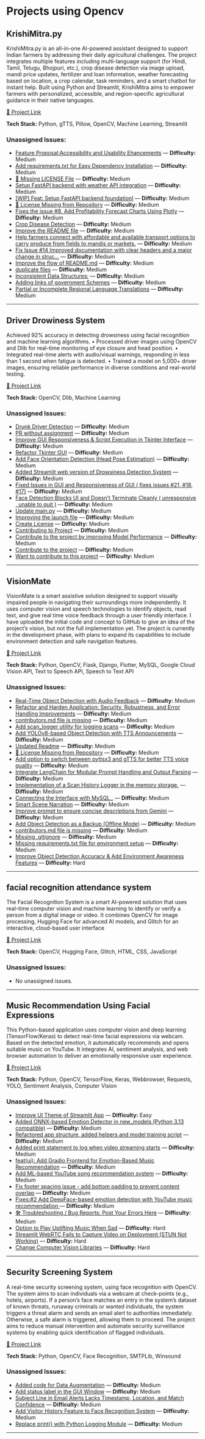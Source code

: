 # Projects using Opencv

## KrishiMitra.py
KrishiMitra.py is an all-in-one AI-powered assistant designed to support Indian farmers by addressing their daily agricultural challenges. The project integrates multiple features including multi-language support (for Hindi, Tamil, Telugu, Bhojpuri, etc.), crop disease detection via image upload, mandi price updates, fertilizer and loan information, weather forecasting based on location, a crop calendar, task reminders, and a smart chatbot for instant help. Built using Python and Streamlit, KrishiMitra aims to empower farmers with personalized, accessible, and region-specific agricultural guidance in their native languages.


[🔗 Project Link](https://github.com/Ansikka/KrishiMitra.py)

**Tech Stack:** Python, gTTS, Pillow, OpenCV, Machine Learning, Streamlit

### Unassigned Issues:
- [Feature Proposal:Accessibility and Usability Ehancements](https://github.com/Ansikka/KrishiMitra.py/issues/26) — **Difficulty:** Medium
- [Add requirements.txt for Easy Dependency Installation](https://github.com/Ansikka/KrishiMitra.py/issues/25) — **Difficulty:** Medium
- [📄 Missing LICENSE File](https://github.com/Ansikka/KrishiMitra.py/issues/24) — **Difficulty:** Medium
- [Setup FastAPI backend with weather API integration](https://github.com/Ansikka/KrishiMitra.py/issues/22) — **Difficulty:** Medium
- [[WIP] Feat: Setup FastAPI backend foundationI](https://github.com/Ansikka/KrishiMitra.py/pull/21) — **Difficulty:** Medium
- [🚫 License Missing from Repository](https://github.com/Ansikka/KrishiMitra.py/issues/20) — **Difficulty:** Medium
- [Fixes the issue #8, Add Profitability Forecast Charts Using Plotly](https://github.com/Ansikka/KrishiMitra.py/pull/19) — **Difficulty:** Medium
- [Crop Disease Detection](https://github.com/Ansikka/KrishiMitra.py/issues/18) — **Difficulty:** Medium
- [Improve the README file](https://github.com/Ansikka/KrishiMitra.py/issues/17) — **Difficulty:** Medium
- [Help farmers connect with affordable and available transport options to carry produce from fields to mandis or markets.](https://github.com/Ansikka/KrishiMitra.py/issues/16) — **Difficulty:** Medium
- [Fix Issue #14 Improved documentation with clear headers and a major change in struc…](https://github.com/Ansikka/KrishiMitra.py/pull/15) — **Difficulty:** Medium
- [Improve the flow of README.md](https://github.com/Ansikka/KrishiMitra.py/issues/14) — **Difficulty:** Medium
- [duplicate files](https://github.com/Ansikka/KrishiMitra.py/issues/10) — **Difficulty:** Medium
- [Inconsistent Data Structures:](https://github.com/Ansikka/KrishiMitra.py/issues/9) — **Difficulty:** Medium
- [Adding links of government Schemes](https://github.com/Ansikka/KrishiMitra.py/issues/5) — **Difficulty:** Medium
- [Partial or Incomplete Regional  Language Translations](https://github.com/Ansikka/KrishiMitra.py/issues/4) — **Difficulty:** Medium

---

## Driver Drowiness System
Achieved 92% accuracy in detecting drowsiness using facial recognition and machine learning algorithms.  • Processed driver images using OpenCV and Dlib for real-time monitoring of eye closure and head position.  • Integrated real-time alerts with audio/visual warnings, responding in less than 1 second when fatigue is detected.  • Trained a model on 5,000+ driver images, ensuring reliable performance in diverse conditions and real-world  testing.

[🔗 Project Link](https://github.com/Gagandeep-2003/driver-drowsiness-detection-system)

**Tech Stack:** OpenCV, Dlib, Machine Learning

### Unassigned Issues:
- [Drunk Driver Detection](https://github.com/Gagandeep-2003/driver-drowsiness-detection-system/issues/28) — **Difficulty:** Medium
- [PR without assignment](https://github.com/Gagandeep-2003/driver-drowsiness-detection-system/issues/27) — **Difficulty:** Medium
- [Improve GUI Responsiveness & Script Execution in Tkinter Interface](https://github.com/Gagandeep-2003/driver-drowsiness-detection-system/issues/26) — **Difficulty:** Medium
- [Refactor Tkinter GUI](https://github.com/Gagandeep-2003/driver-drowsiness-detection-system/pull/25) — **Difficulty:** Medium
- [Add Face Orientation Detection (Head Pose Estimation)](https://github.com/Gagandeep-2003/driver-drowsiness-detection-system/issues/24) — **Difficulty:** Medium
- [Added Streamlit web version of Drowsiness Detection System](https://github.com/Gagandeep-2003/driver-drowsiness-detection-system/pull/23) — **Difficulty:** Medium
- [Fixed Issues in GUI and Responsiveness of GUI ( fixes issues #21, #18, #17)](https://github.com/Gagandeep-2003/driver-drowsiness-detection-system/pull/22) — **Difficulty:** Medium
- [Face Detection Blocks UI and Doesn’t Terminate Cleanly ( unresponsive , unable to quit )](https://github.com/Gagandeep-2003/driver-drowsiness-detection-system/issues/21) — **Difficulty:** Medium
- [Update main.py](https://github.com/Gagandeep-2003/driver-drowsiness-detection-system/pull/19) — **Difficulty:** Medium
- [Improving the launch file](https://github.com/Gagandeep-2003/driver-drowsiness-detection-system/issues/18) — **Difficulty:** Medium
- [Create License](https://github.com/Gagandeep-2003/driver-drowsiness-detection-system/pull/14) — **Difficulty:** Medium
- [Contributing to Project](https://github.com/Gagandeep-2003/driver-drowsiness-detection-system/issues/8) — **Difficulty:** Medium
- [Contribute to the project by improving Model Performance](https://github.com/Gagandeep-2003/driver-drowsiness-detection-system/issues/5) — **Difficulty:** Medium
- [Contribute to the project](https://github.com/Gagandeep-2003/driver-drowsiness-detection-system/issues/4) — **Difficulty:** Medium
- [Want to contribute to this project](https://github.com/Gagandeep-2003/driver-drowsiness-detection-system/issues/1) — **Difficulty:** Medium

---

## VisionMate
VisionMate is a smart assistive solution designed to support visually impaired people in navigating their surroundings more independently. It uses computer vision and speech technologies to identify objects, read text, and give real time voice feedback through a user friendly interface. I have uploaded the initial code and concept to GitHub to give an idea of the project’s vision, but not the full implementation yet. The project is currently in the development phase, with plans to expand its capabilities to include environment detection and safe navigation features.

[🔗 Project Link](https://www.github.com/kaushav07/VisionMate)

**Tech Stack:** Python, OpenCV, Flask, Django, Flutter, MySQL, Google Cloud Vision API, Text to Speech API, Speech to Text API

### Unassigned Issues:
- [Real-Time Object Detection with Audio Feedback](https://github.com/kaushav07/VisionMate/issues/23) — **Difficulty:** Medium
- [Refactor and Harden Application: Security, Robustness, and Error Handling Improvements](https://github.com/kaushav07/VisionMate/issues/21) — **Difficulty:** Medium
- [contributors.md file is missing](https://github.com/kaushav07/VisionMate/issues/20) — **Difficulty:** Medium
- [Add scan_logger utility for logging scans](https://github.com/kaushav07/VisionMate/pull/19) — **Difficulty:** Medium
- [Add YOLOv8-based Object Detection with TTS Announcements](https://github.com/kaushav07/VisionMate/issues/18) — **Difficulty:** Medium
- [Updated Readme](https://github.com/kaushav07/VisionMate/issues/17) — **Difficulty:** Medium
- [🚫 License Missing from Repository](https://github.com/kaushav07/VisionMate/issues/14) — **Difficulty:** Medium
- [Add option to switch between pyttsx3 and gTTS for better TTS voice quality](https://github.com/kaushav07/VisionMate/issues/12) — **Difficulty:** Medium
- [Integrate LangChain for Modular Prompt Handling and Output Parsing](https://github.com/kaushav07/VisionMate/issues/11) — **Difficulty:** Medium
- [Implementation of a Scan History Logger in the memory storage.](https://github.com/kaushav07/VisionMate/issues/10) — **Difficulty:** Medium
- [Connecting the Interface with MySQL..](https://github.com/kaushav07/VisionMate/issues/9) — **Difficulty:** Medium
- [Smart Scene Narration](https://github.com/kaushav07/VisionMate/issues/8) — **Difficulty:** Medium
- [Improve prompt to ensure concise descriptions from Gemini](https://github.com/kaushav07/VisionMate/issues/6) — **Difficulty:** Medium
- [Add Object Detection as a Backup (Offline Mode)](https://github.com/kaushav07/VisionMate/issues/5) — **Difficulty:** Medium
- [contributors.md file is missing](https://github.com/kaushav07/VisionMate/issues/4) — **Difficulty:** Medium
- [Missing .gitignore](https://github.com/kaushav07/VisionMate/issues/3) — **Difficulty:** Medium
- [Missing requirements.txt file for environment setup](https://github.com/kaushav07/VisionMate/issues/1) — **Difficulty:** Medium
- [Improve Object Detection Accuracy & Add Environment Awareness Features](https://github.com/kaushav07/VisionMate/issues/13) — **Difficulty:** Hard

---

## facial recognition attendance system
The Facial Recognition System is a smart AI-powered solution that uses real-time computer vision and machine learning to identify or verify a person from a digital image or video. It combines OpenCV for image processing, Hugging Face for advanced AI models, and Glitch for an interactive, cloud-based user interface

[🔗 Project Link](https://smart-attendance-system-nisha.glitch.me/)

**Tech Stack:** OpenCV, Hugging Face, Glitch, HTML, CSS, JavaScript

### Unassigned Issues:
- No unassigned issues.

---

## Music Recommendation Using Facial Expressions
This Python-based application uses computer vision and deep learning (TensorFlow/Keras) to detect real-time facial expressions via webcam. Based on the detected emotion, it automatically recommends and opens suitable music on YouTube. It integrates AI, sentiment analysis, and web browser automation to deliver an emotionally responsive user experience.

[🔗 Project Link](https://github.com/SGCODEX/Music-Recommendation-Using-Facial-Expressions)

**Tech Stack:** Python, OpenCV, TensorFlow, Keras, Webbrowser, Requests, YOLO, Sentiment Analysis, Computer Vision

### Unassigned Issues:
- [Improve UI Theme of Streamlit App](https://github.com/SGCODEX/Music-Recommendation-Using-Facial-Expressions/issues/27) — **Difficulty:** Easy
- [Added ONNX-based Emotion Detector in new_models (Python 3.13 compatible)](https://github.com/SGCODEX/Music-Recommendation-Using-Facial-Expressions/pull/55) — **Difficulty:** Medium
- [Refactored app structure, added helpers and model training script](https://github.com/SGCODEX/Music-Recommendation-Using-Facial-Expressions/pull/54) — **Difficulty:** Medium
- [Added print statement to log when video streaming starts](https://github.com/SGCODEX/Music-Recommendation-Using-Facial-Expressions/pull/50) — **Difficulty:** Medium
- [ feat(ui): Add Gradio Frontend for Emotion-Based Music Recommendation](https://github.com/SGCODEX/Music-Recommendation-Using-Facial-Expressions/pull/48) — **Difficulty:** Medium
- [Add ML-based YouTube song recommendation system](https://github.com/SGCODEX/Music-Recommendation-Using-Facial-Expressions/pull/46) — **Difficulty:** Medium
- [Fix footer spacing issue - add bottom padding to prevent content overlap](https://github.com/SGCODEX/Music-Recommendation-Using-Facial-Expressions/pull/42) — **Difficulty:** Medium
- [Fixes:#2 Add DeepFace-based emotion detection with YouTube music recommendation ](https://github.com/SGCODEX/Music-Recommendation-Using-Facial-Expressions/pull/39) — **Difficulty:** Medium
- [🛠️ Troubleshooting / Bug Reports: Post Your Errors Here](https://github.com/SGCODEX/Music-Recommendation-Using-Facial-Expressions/issues/22) — **Difficulty:** Medium
- [Option to Play Uplifting Music When Sad](https://github.com/SGCODEX/Music-Recommendation-Using-Facial-Expressions/issues/34) — **Difficulty:** Hard
- [Streamlit WebRTC Fails to Capture Video on Deployment (STUN Not Working)](https://github.com/SGCODEX/Music-Recommendation-Using-Facial-Expressions/issues/23) — **Difficulty:** Hard
- [Change Computer Vision Libraries](https://github.com/SGCODEX/Music-Recommendation-Using-Facial-Expressions/issues/8) — **Difficulty:** Hard

---

## Security Screening System 
A real-time security screening system, using face recognition with OpenCV. The system aims to scan individuals via a webcam at check-points (e.g., hotels, airports). If a person’s face matches an entry in the system’s dataset of known threats, runaway criminals or wanted individuals, the system triggers a threat alarm and sends an email alert to authorities immediately. Otherwise, a safe alarm is triggered, allowing them to proceed. The project aims to reduce manual intervention and automate security surveillance systems by enabling quick identification of flagged individuals. 

[🔗 Project Link](https://github.com/SomdattaNag/Security-Screening-System)

**Tech Stack:** Python, OpenCV, Face Recognition, SMTPLib, Winsound

### Unassigned Issues:
- [Added code for Data Augmentation](https://github.com/SomdattaNag/Security-Screening-System/pull/55) — **Difficulty:** Medium
- [Add status label in the GUI Window](https://github.com/SomdattaNag/Security-Screening-System/pull/51) — **Difficulty:** Medium
- [Subject Line in Email Alerts Lacks Timestamp, Location, and Match Confidence](https://github.com/SomdattaNag/Security-Screening-System/issues/21) — **Difficulty:** Medium
- [Add Visitor History Feature to Face Recognition System](https://github.com/SomdattaNag/Security-Screening-System/issues/7) — **Difficulty:** Medium
- [Replace print() with Python Logging Module](https://github.com/SomdattaNag/Security-Screening-System/issues/4) — **Difficulty:** Medium

---

